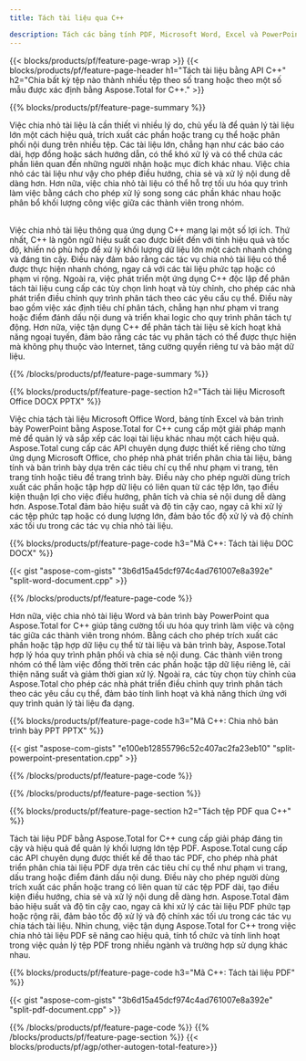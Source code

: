```yaml
---
title: Tách tài liệu qua C++ 

description: Tách các bảng tính PDF, Microsoft Word, Excel và PowerPoint thông qua ứng dụng C++ của bạn. Chia tài liệu theo số trang hoặc theo một số mẫu được xác định trước.
---
```


{{< blocks/products/pf/feature-page-wrap >}}
{{< blocks/products/pf/feature-page-header h1="Tách tài liệu bằng API C++" h2="Chia bất kỳ tệp nào thành nhiều tệp theo số trang hoặc theo một số mẫu được xác định bằng Aspose.Total for C++." >}}

{{% blocks/products/pf/feature-page-summary %}}

Việc chia nhỏ tài liệu là cần thiết vì nhiều lý do, chủ yếu là để quản lý tài liệu lớn một cách hiệu quả, trích xuất các phần hoặc trang cụ thể hoặc phân phối nội dung trên nhiều tệp. Các tài liệu lớn, chẳng hạn như các báo cáo dài, hợp đồng hoặc sách hướng dẫn, có thể khó xử lý và có thể chứa các phần liên quan đến những người nhận hoặc mục đích khác nhau. Việc chia nhỏ các tài liệu như vậy cho phép điều hướng, chia sẻ và xử lý nội dung dễ dàng hơn. Hơn nữa, việc chia nhỏ tài liệu có thể hỗ trợ tối ưu hóa quy trình làm việc bằng cách cho phép xử lý song song các phần khác nhau hoặc phân bổ khối lượng công việc giữa các thành viên trong nhóm. <br /><br />

Việc chia nhỏ tài liệu thông qua ứng dụng C++ mang lại một số lợi ích. Thứ nhất, C++ là ngôn ngữ hiệu suất cao được biết đến với tính hiệu quả và tốc độ, khiến nó phù hợp để xử lý khối lượng dữ liệu lớn một cách nhanh chóng và đáng tin cậy. Điều này đảm bảo rằng các tác vụ chia nhỏ tài liệu có thể được thực hiện nhanh chóng, ngay cả với các tài liệu phức tạp hoặc có phạm vi rộng. Ngoài ra, việc phát triển một ứng dụng C++ độc lập để phân tách tài liệu cung cấp các tùy chọn linh hoạt và tùy chỉnh, cho phép các nhà phát triển điều chỉnh quy trình phân tách theo các yêu cầu cụ thể. Điều này bao gồm việc xác định tiêu chí phân tách, chẳng hạn như phạm vi trang hoặc điểm đánh dấu nội dung và triển khai logic cho quy trình phân tách tự động. Hơn nữa, việc tận dụng C++ để phân tách tài liệu sẽ kích hoạt khả năng ngoại tuyến, đảm bảo rằng các tác vụ phân tách có thể được thực hiện mà không phụ thuộc vào Internet, tăng cường quyền riêng tư và bảo mật dữ liệu. 

{{% /blocks/products/pf/feature-page-summary  %}}

{{% blocks/products/pf/feature-page-section  h2="Tách tài liệu Microsoft Office DOCX PPTX" %}}

Việc chia tách tài liệu Microsoft Office Word, bảng tính Excel và bản trình bày PowerPoint bằng Aspose.Total for C++ cung cấp một giải pháp mạnh mẽ để quản lý và sắp xếp các loại tài liệu khác nhau một cách hiệu quả. Aspose.Total cung cấp các API chuyên dụng được thiết kế riêng cho từng ứng dụng Microsoft Office, cho phép nhà phát triển phân chia tài liệu, bảng tính và bản trình bày dựa trên các tiêu chí cụ thể như phạm vi trang, tên trang tính hoặc tiêu đề trang trình bày. Điều này cho phép người dùng trích xuất các phần hoặc tập hợp dữ liệu có liên quan từ các tệp lớn, tạo điều kiện thuận lợi cho việc điều hướng, phân tích và chia sẻ nội dung dễ dàng hơn. Aspose.Total đảm bảo hiệu suất và độ tin cậy cao, ngay cả khi xử lý các tệp phức tạp hoặc có dung lượng lớn, đảm bảo tốc độ xử lý và độ chính xác tối ưu trong các tác vụ chia nhỏ tài liệu.

{{% blocks/products/pf/feature-page-code h3="Mã C++: Tách tài liệu DOC DOCX" %}}

{{< gist "aspose-com-gists" "3b6d15a45dcf974c4ad761007e8a392e" "split-word-document.cpp" >}}

{{% /blocks/products/pf/feature-page-code  %}}

Hơn nữa, việc chia nhỏ tài liệu Word và bản trình bày PowerPoint qua Aspose.Total for C++ giúp tăng cường tối ưu hóa quy trình làm việc và cộng tác giữa các thành viên trong nhóm. Bằng cách cho phép trích xuất các phần hoặc tập hợp dữ liệu cụ thể từ tài liệu và bản trình bày, Aspose.Total hợp lý hóa quy trình phân phối và chia sẻ nội dung. Các thành viên trong nhóm có thể làm việc đồng thời trên các phần hoặc tập dữ liệu riêng lẻ, cải thiện năng suất và giảm thời gian xử lý. Ngoài ra, các tùy chọn tùy chỉnh của Aspose.Total cho phép các nhà phát triển điều chỉnh quy trình phân tách theo các yêu cầu cụ thể, đảm bảo tính linh hoạt và khả năng thích ứng với quy trình quản lý tài liệu đa dạng.

{{% blocks/products/pf/feature-page-code h3="Mã C++: Chia nhỏ bản trình bày PPT PPTX" %}}

{{< gist "aspose-com-gists" "e100eb12855796c52c407ac2fa23eb10" "split-powerpoint-presentation.cpp" >}}

{{% /blocks/products/pf/feature-page-code  %}}

{{% /blocks/products/pf/feature-page-section %}}

{{% blocks/products/pf/feature-page-section  h2="Tách tệp PDF qua C++" %}}

Tách tài liệu PDF bằng Aspose.Total for C++ cung cấp giải pháp đáng tin cậy và hiệu quả để quản lý khối lượng lớn tệp PDF. Aspose.Total cung cấp các API chuyên dụng được thiết kế để thao tác PDF, cho phép nhà phát triển phân chia tài liệu PDF dựa trên các tiêu chí cụ thể như phạm vi trang, dấu trang hoặc điểm đánh dấu nội dung. Điều này cho phép người dùng trích xuất các phần hoặc trang có liên quan từ các tệp PDF dài, tạo điều kiện điều hướng, chia sẻ và xử lý nội dung dễ dàng hơn. Aspose.Total đảm bảo hiệu suất và độ tin cậy cao, ngay cả khi xử lý các tài liệu PDF phức tạp hoặc rộng rãi, đảm bảo tốc độ xử lý và độ chính xác tối ưu trong các tác vụ chia tách tài liệu. Nhìn chung, việc tận dụng Aspose.Total for C++ trong việc chia nhỏ tài liệu PDF sẽ nâng cao hiệu quả, tính tổ chức và tính linh hoạt trong việc quản lý tệp PDF trong nhiều ngành và trường hợp sử dụng khác nhau.

{{% blocks/products/pf/feature-page-code h3="Mã C++: Tách tài liệu PDF" %}}

{{< gist "aspose-com-gists" "3b6d15a45dcf974c4ad761007e8a392e" "split-pdf-document.cpp" >}}

{{% /blocks/products/pf/feature-page-code  %}}
{{% /blocks/products/pf/feature-page-section %}}
{{< blocks/products/pf/agp/other-autogen-total-feature>}}